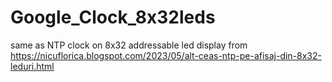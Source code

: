 # Google_Clock_8x32leds
same as NTP clock on 8x32 addressable led display from https://nicuflorica.blogspot.com/2023/05/alt-ceas-ntp-pe-afisaj-din-8x32-leduri.html

